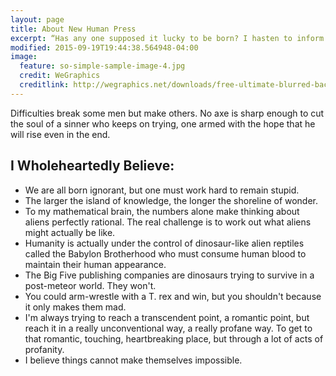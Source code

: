 ```yaml
---
layout: page
title: About New Human Press
excerpt: “Has any one supposed it lucky to be born? I hasten to inform him or her it is just as lucky to die, and I know it.”
modified: 2015-09-19T19:44:38.564948-04:00
image:
  feature: so-simple-sample-image-4.jpg
  credit: WeGraphics
  creditlink: http://wegraphics.net/downloads/free-ultimate-blurred-background-pack/
---
```


Difficulties break some men but make others. No axe is sharp enough to cut the soul of a sinner who keeps on trying, one armed with the hope that he will rise even in the end.

## I Wholeheartedly Believe:

* We are all born ignorant, but one must work hard to remain stupid.
* The larger the island of knowledge, the longer the shoreline of wonder.
* To my mathematical brain, the numbers alone make thinking about aliens perfectly rational. The real challenge is to work out what aliens might actually be like.
* Humanity is actually under the control of dinosaur-like alien reptiles called the Babylon Brotherhood who must consume human blood to maintain their human appearance.
* The Big Five publishing companies are dinosaurs trying to survive in a post-meteor world. They won't.
* You could arm-wrestle with a T. rex and win, but you shouldn't because it only makes them mad.
* I'm always trying to reach a transcendent point, a romantic point, but reach it in a really unconventional way, a really profane way. To get to that romantic, touching, heartbreaking place, but through a lot of acts of profanity.
* I believe things cannot make themselves impossible.

[^1]: Example: *domain.com/category-name/post-title*
